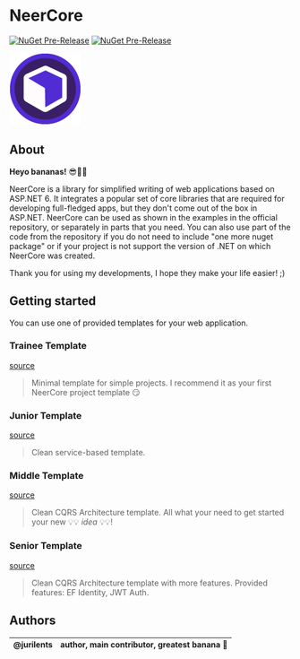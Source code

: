 # NeerCore

[//]: # ([![NuGet Release]&#40;https://img.shields.io/nuget/v/NeerCore?style=for-the-badge&#41;]&#40;https://www.nuget.org/packages?q=NeerCore&#41;)
[![NuGet Pre-Release](https://img.shields.io/nuget/vpre/NeerCore?style=for-the-badge)](https://www.nuget.org/packages/NeerCore)
[![NuGet Pre-Release](https://img.shields.io/endpoint?color=2AABEE&label=TELEGRAM&logo=null&style=for-the-badge&url=https%3A%2F%2Frunkit.io%2Fdamiankrawczyk%2Ftelegram-badge%2Fbranches%2Fmaster%3Furl%3Dhttps%3A%2F%2Ft.me%2Fdotnetme)](https://t.me/dotnetme)

![logo](favicon.png)

## About

__Heyo bananas!__ 😎🍌🍌

NeerCore is a library for simplified writing of web applications based on ASP.NET 6. It integrates a popular set of core
libraries that are required for developing full-fledged apps, but they don't come out of the box in ASP.NET. NeerCore
can be used as shown in the examples in the official repository, or separately in parts that you need. You can also use
part of the code from the repository if you do not need to include "one more nuget package" or if your project is not
support the version of .NET on which NeerCore was created.

Thank you for using my developments, I hope they make your life easier! ;)

## Getting started

You can use one of provided templates for your web application.

### Trainee Template

[source](https://github.com/jurilents/NeerCore/tree/development/templates/api-1-trainee)

> Minimal template for simple projects. I recommend it as your first NeerCore project template 😏

### Junior Template

[source](https://github.com/jurilents/NeerCore/tree/development/templates/api-2-junior)

> Clean service-based template.

### Middle Template

[source](https://github.com/jurilents/NeerCore/tree/development/templates/api-3-middle)

> Clean CQRS Architecture template. All what your need to get started your new 💡💡 _idea_ 💡💡!

### Senior Template

[source](https://github.com/jurilents/NeerCore/tree/development/templates/api-4-senior)

> Clean CQRS Architecture template with more features. Provided features: EF Identity, JWT Auth.

## Authors

| @jurilents | author, main contributor, greatest banana 🍌 |
|------------|----------------------------------------------|
